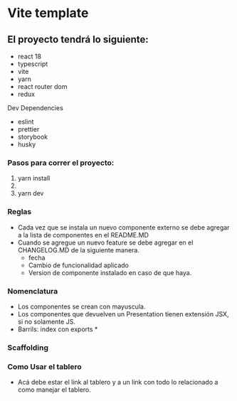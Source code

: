 # Vite template

## El proyecto tendrá lo siguiente:
- react 18
- typescript
- vite
- yarn
- react router dom
- redux

Dev Dependencies
- eslint
- prettier
- storybook
- husky

### Pasos para correr el proyecto:
1. yarn install
2. 
3. yarn dev

### Reglas
- Cada vez que se instala un nuevo componente externo se debe agregar a la lista de componentes en el README.MD
- Cuando se agregue un nuevo feature se debe agregar en el CHANGELOG.MD de la siguiente manera.
    - fecha
    - Cambio de funcionalidad aplicado
    - Version de componente instalado en caso de que haya.

### Nomenclatura
- Los componentes se crean con mayuscula.
- Los componentes que devuelven un Presentation tienen extensión JSX, si no solamente JS.
- Barrils: index con exports *

### Scaffolding

### Como Usar el tablero
- Acá debe estar el link al tablero y a un link con todo lo relacionado a como manejar el tablero.